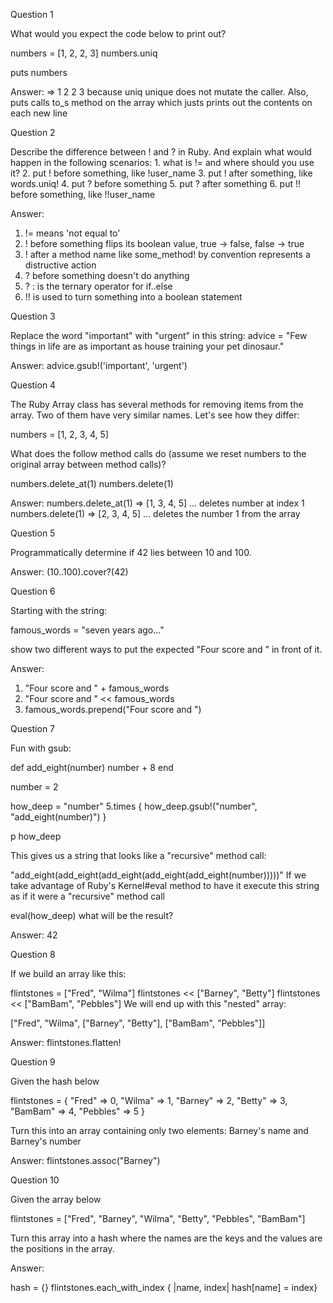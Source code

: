 Question 1

What would you expect the code below to print out?

  numbers = [1, 2, 2, 3]
  numbers.uniq

  puts numbers 

  Answer:
  => 1 2 2 3 because uniq unique does not mutate the caller. Also, puts calls to_s method on the array which justs prints out the contents on each new line

Question 2

Describe the difference between ! and ? in Ruby. And explain what would happen in the following scenarios: 1. what is != and where should you use it? 2. put ! before something, like !user_name 3. put ! after something, like words.uniq! 4. put ? before something 5. put ? after something 6. put !! before something, like !!user_name

  Answer:
  1. != means 'not equal to' 
  2. ! before something flips its boolean value, true -> false, false -> true
  3. ! after a method name like some_method! by convention represents a distructive action
  4. ? before something doesn't do anything
  5. ? : is the ternary operator for if..else
  6. !! is used to turn something into a boolean statement

Question 3

Replace the word "important" with "urgent" in this string:
  advice = "Few things in life are as important as house training your pet dinosaur."

  Answer: 
  advice.gsub!('important', 'urgent')

Question 4

The Ruby Array class has several methods for removing items from the array. Two of them have very similar names. Let's see how they differ:

  numbers = [1, 2, 3, 4, 5]

What does the follow method calls do (assume we reset numbers to the original array between method calls)?

  numbers.delete_at(1)
  numbers.delete(1)

  Answer:
  numbers.delete_at(1) => [1, 3, 4, 5] ... deletes number at index 1
  numbers.delete(1) => [2, 3, 4, 5] ... deletes the number 1 from the array

Question 5

Programmatically determine if 42 lies between 10 and 100.

  Answer:
  (10..100).cover?(42)

Question 6

Starting with the string:

  famous_words = "seven years ago..."

show two different ways to put the expected "Four score and " in front of it.

  Answer:
  1. "Four score and " + famous_words
  2. "Four score and " << famous_words
  3. famous_words.prepend("Four score and ")

Question 7

Fun with gsub:

  def add_eight(number)
    number + 8
  end

  number = 2

  how_deep = "number"
  5.times { how_deep.gsub!("number", "add_eight(number)") }

  p how_deep

This gives us a string that looks like a "recursive" method call:

  "add_eight(add_eight(add_eight(add_eight(add_eight(number)))))"
  If we take advantage of Ruby's Kernel#eval method to have it execute this string as if it were a "recursive" method call

  eval(how_deep)
  what will be the result?

  Answer: 42

Question 8

If we build an array like this:

flintstones = ["Fred", "Wilma"]
flintstones << ["Barney", "Betty"]
flintstones << ["BamBam", "Pebbles"]
We will end up with this "nested" array:

["Fred", "Wilma", ["Barney", "Betty"], ["BamBam", "Pebbles"]]

  Answer: flintstones.flatten!

Question 9

Given the hash below

flintstones = { "Fred" => 0, "Wilma" => 1, "Barney" => 2, "Betty" => 3, "BamBam" => 4, "Pebbles" => 5 }

Turn this into an array containing only two elements: Barney's name and Barney's number

  Answer:
  flintstones.assoc("Barney")

Question 10

Given the array below

flintstones = ["Fred", "Barney", "Wilma", "Betty", "Pebbles", "BamBam"]

Turn this array into a hash where the names are the keys and the values are the positions in the array.

  Answer:

  hash = {}
  flintstones.each_with_index { |name, index| hash[name] = index}
